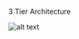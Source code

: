 3 Tier Architecture

![alt text](https://github.com/lovemasta41/kpmg-challenge/first_challenge/Images/3TA)